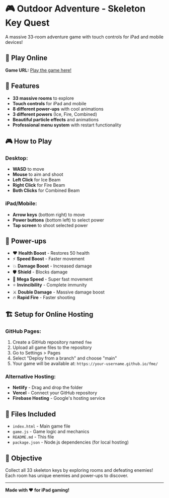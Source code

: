 # 🎮 Outdoor Adventure - Skeleton Key Quest

A massive 33-room adventure game with touch controls for iPad and mobile devices!

## 🚀 Play Online

**Game URL:** [Play the game here!](https://your-username.github.io/fme/)

## 📱 Features

- **33 massive rooms** to explore
- **Touch controls** for iPad and mobile
- **8 different power-ups** with cool animations
- **3 different powers** (Ice, Fire, Combined)
- **Beautiful particle effects** and animations
- **Professional menu system** with restart functionality

## 🎮 How to Play

### Desktop:
- **WASD** to move
- **Mouse** to aim and shoot
- **Left Click** for Ice Beam
- **Right Click** for Fire Beam
- **Both Clicks** for Combined Beam

### iPad/Mobile:
- **Arrow keys** (bottom right) to move
- **Power buttons** (bottom left) to select power
- **Tap screen** to shoot selected power

## 💎 Power-ups

- ❤️ **Health Boost** - Restores 50 health
- ⚡ **Speed Boost** - Faster movement
- 💥 **Damage Boost** - Increased damage
- 🛡️ **Shield** - Blocks damage
- 🚀 **Mega Speed** - Super fast movement
- ⭐ **Invincibility** - Complete immunity
- ⚔️ **Double Damage** - Massive damage boost
- 🔥 **Rapid Fire** - Faster shooting

## 🏗️ Setup for Online Hosting

### GitHub Pages:
1. Create a GitHub repository named `fme`
2. Upload all game files to the repository
3. Go to Settings > Pages
4. Select "Deploy from a branch" and choose "main"
5. Your game will be available at: `https://your-username.github.io/fme/`

### Alternative Hosting:
- **Netlify** - Drag and drop the folder
- **Vercel** - Connect your GitHub repository
- **Firebase Hosting** - Google's hosting service

## 📁 Files Included

- `index.html` - Main game file
- `game.js` - Game logic and mechanics
- `README.md` - This file
- `package.json` - Node.js dependencies (for local hosting)

## 🎯 Objective

Collect all 33 skeleton keys by exploring rooms and defeating enemies! Each room has unique enemies and power-ups to discover.

---

**Made with ❤️ for iPad gaming!**
